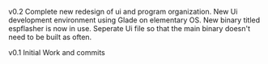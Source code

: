 v0.2
Complete new redesign of ui and program organization.
	New Ui development environment using Glade on elementary OS.
	New binary titled espflasher is now in use.
	Seperate Ui file so that the main binary doesn't need to be built as often.

v0.1
Initial Work and commits
